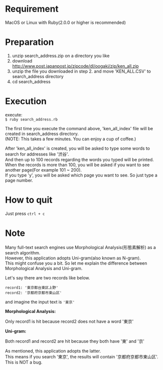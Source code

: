 # Requirement

MacOS or Linux with Ruby(2.0.0 or higher is recommended)

# Preparation

1. unzip search_address.zip on a directory you like
2. download http://www.post.japanpost.jp/zipcode/dl/oogaki/zip/ken_all.zip
3. unzip the file you downloaded in step 2. and move 'KEN_ALL.CSV' to search_address directory
4. cd search_address

# Execution

execute:  
`$ ruby search_address.rb`

The first time you execute the command above, 'ken_all_index' file will be created in search_address directory.  
(NOTE: This takes a few minutes. You can enjoy a cup of coffee.)

After 'ken_all_index' is created, you will be asked to type some words to search for addresses like '渋谷'.  
And then up to 100 records regarding the words you typed will be printed.  
When the records is more than 100, you will be asked if you want to see another page(For example 101 ~ 200).  
If you type 'y', you will be asked which page you want to see. So just type a page number.

# How to quit

Just press `ctrl + c`

# Note

Many full-text search engines use Morphological Analysis(形態素解析) as a search algorithm.  
However, this application adopts Uni-gram(also known as N-gram).  
This might confuse you a bit.
So let me explain the difference between Morphological Analysis and Uni-gram.

Let's say there are two records like below.

```
record1: '東京都台東区上野'
record2: '京都府京都市東山区'
```

and imagine the input text is `'東京'`

**Morphological Analysis:**

Only record1 is hit because record2 does not have a word '東京'

**Uni-gram:**

Both record1 and record2 are hit because they both have '東' and '京'


As mentioned, this application adopts the latter.  
This means if you search '東京', the results will contain '京都府京都市東山区'. This is NOT a bug.
